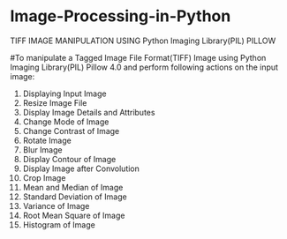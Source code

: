 # Image-Processing-in-Python
TIFF IMAGE MANIPULATION USING Python Imaging Library(PIL) PILLOW


#To manipulate a Tagged Image File Format(TIFF) Image using Python Imaging Library(PIL) Pillow 4.0 and 
 perform following actions on the input image:
  1.	Displaying Input Image
  2.	Resize Image File
  3.	Display Image Details and Attributes
  4.	Change Mode of Image
  5.	Change Contrast of Image
  6.	Rotate Image
  7.	Blur Image
  8.	Display Contour of Image
  9.	Display Image after Convolution
  10.	Crop Image
  11.	Mean and Median of Image
  12.	Standard Deviation of Image
  13.	Variance of Image
  14.	Root Mean Square of Image 
  15.	Histogram of Image
 

